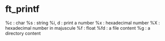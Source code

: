# ft_printf

%c		: char
%s		: string
%i, d 	: print a number
%x		: hexadecimal number
%X		: hexadecimal number in majuscule
%f		: float
%fd		: a file content
%g		: a directory content